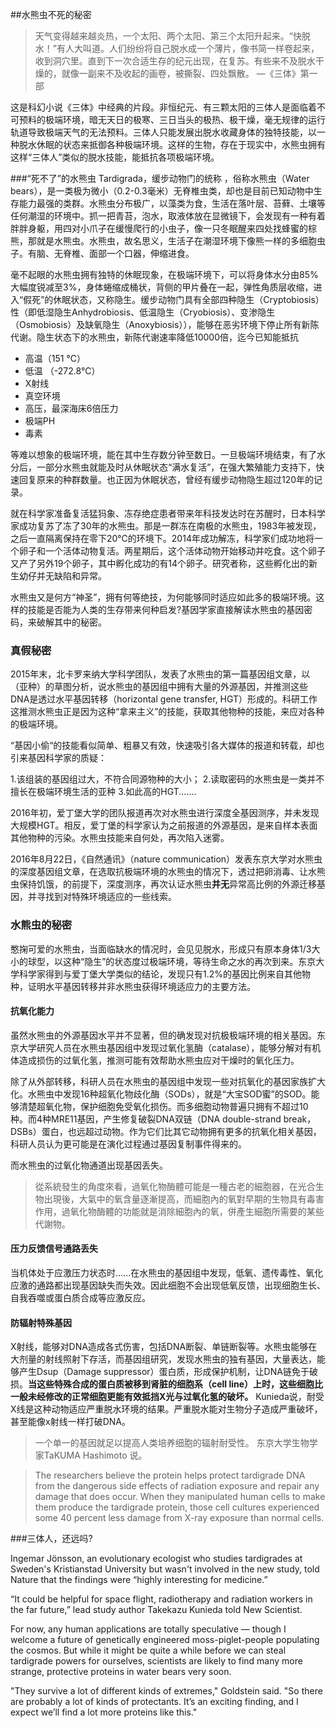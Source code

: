 ##水熊虫不死的秘密 

> 天气变得越来越炎热，一个太阳、两个太阳、第三个太阳升起来。“快脱水！”有人大叫道。人们纷纷将自己脱水成一个薄片，像书简一样卷起来，收到洞穴里。直到下一次合适生存的纪元出现，在复苏。有些来不及脱水干燥的，就像一副来不及收起的画卷，被撕裂、四处飘散。 —《三体》第一部  


这是科幻小说《三体》中经典的片段。非恒纪元、有三颗太阳的三体人是面临着不可预料的极端环境，暗无天日的极寒、三日当头的极热、极干燥，毫无规律的运行轨道导致极端天气的无法预料。三体人只能发展出脱水收藏身体的独特技能，以一种脱水休眠的状态来抵御各种极端环境。这样的生物，存在于现实中，水熊虫拥有这样“三体人”类似的脱水技能，能抵抗各项极端环境。


###“死不了”的水熊虫
Tardigrada，缓步动物门的统称 ，俗称水熊虫（Water bears），是一类极为微小（0.2-0.3毫米）无脊椎虫类，却也是目前已知动物中生存能力最强的类群。水熊虫分布极广，以藻类为食，生活在落叶层、苔藓、土壤等任何潮湿的环境中。抓一把青苔，泡水，取液体放在显微镜下，会发现有一种有着胖胖身躯，用四对小爪子在缓慢爬行的小虫子，像一只冬眠醒来四处找蜂蜜的棕熊，那就是水熊虫。水熊虫，故名思义，生活子在潮湿环境下像熊一样的多细胞虫子。有脑、无脊椎、面部一个口器，伸缩进食。  

毫不起眼的水熊虫拥有独特的休眠现象，在极端环境下，可以将身体水分由85%大幅度锐减至3%，身体蜷缩成桶状，背侧的甲片叠在一起，弹性角质层收缩，进入“假死”的休眠状态，又称隐生。缓步动物门具有全部四种隐生（Cryptobiosis）性（即低湿隐生Anhydrobiosis、低温隐生（Cryobiosis）、变渗隐生（Osmobiosis）及缺氧隐生（Anoxybiosis）），能够在恶劣环境下停止所有新陈代谢。隐生状态下的水熊虫，新陈代谢速率降低10000倍，迄今已知能抵抗

- 高温（151 °C）
- 低温 （-272.8°C）
- X射线
- 真空环境
- 高压，最深海床6倍压力
- 极端PH
- 毒素

等难以想象的极端环境，能在其中生存数分钟至数日。一旦极端环境结束，有了水分后，一部分水熊虫就能及时从休眠状态“满水复活”，在强大繁殖能力支持下，快速回复原来的种群数量。也正因为休眠状态，曾经有缓步动物隐生超过120年的记录。

就在科学家准备复活猛犸象、冻存绝症患者带来年科技发达时在苏醒时，日本科学家成功复苏了冻了30年的水熊虫。那是一群冻在南极的水熊虫，1983年被发现，之后一直隔离保持在零下20℃的环境下。2014年成功解冻，科学家们成功地将一个卵子和一个活体动物复活。两星期后，这个活体动物开始移动并吃食。这个卵子又产了另外19个卵子，其中孵化成功的有14个卵子。研究者称，这些孵化出的新生幼仔并无缺陷和异常。

水熊虫又是何方“神圣”，拥有何等绝技，为何能够同时适应如此多的极端环境。这样的技能是否能为人类的生存带来何种启发?基因学家直接解读水熊虫的基因密码，来破解其中的秘密。



### 真假秘密

2015年末，北卡罗来纳大学科学团队，发表了水熊虫的第一篇基因组文章，以（亚种）的草图分析，说水熊虫的基因组中拥有大量的外源基因，并推测这些DNA是透过水平基因转移（horizontal gene transfer, HGT）形成的。科研工作这推测水熊虫正是因为这种“拿来主义”的技能，获取其他物种的技能，来应对各种的极端环境。  

“基因小偷“的技能看似简单、粗暴又有效，快速吸引各大媒体的报道和转载，却也引来基因科学家的质疑：

1.该组装的基因组过大，不符合同源物种的大小；
2.读取密码的水熊虫是一类并不擅长在极端环境生活的亚种 
3.如此高的HGT.......

2016年初，爱丁堡大学的团队报道再次对水熊虫进行深度全基因测序，并未发现大规模HGT。相反，爱丁堡的科学家认为之前报道的外源基因，是来自样本表面其他物种的污染。水熊虫技能来自何处，再次陷入迷雾。

2016年8月22日，《自然通讯》（nature communication）发表东京大学对水熊虫的深度基因组文章，在选取抗极端环境的水熊虫的情况下，透过把卵消毒、让水熊虫保持饥饿，的前提下，深度测序，再次认证水熊虫**并无**异常高比例的外源迁移基因，并寻找到对特殊环境适应的一些线索。

### 水熊虫的秘密  

憨掬可爱的水熊虫，当面临缺水的情况时，会见见脱水，形成只有原本身体1/3大小的球型，以这种“隐生”的状态度过极端环境，等待生命之水的再次到来。东京大学科学家得到与爱丁堡大学类似的结论，发现只有1.2%的基因比例来自其他物种，证明水平基因转移并非水熊虫获得环境适应力的主要方法。

#### 抗氧化能力

虽然水熊虫的外源基因水平并不显著，但的确发现对抗极极端环境的相关基因。东京大学研究人员在水熊虫基因组中发现过氧化氢酶（catalase），能够分解对有机体造成损伤的过氧化氢，推测可能有效帮助水熊虫应对干燥时的氧化压力。

除了从外部转移，科研人员在水熊虫的基因组中发现一些对抗氧化的基因家族扩大化。水熊虫中发现16种超氧化物歧化酶（SODs），就是“大宝SOD蜜”的SOD。能够清楚超氧化物，保护细胞免受氧化损伤。而多细胞动物普遍只拥有不超过10种。而4种MRE11基因，产生修复破裂DNA双链（DNA double-strand break，DSBs）蛋白，也远超过动物。作为它们比其它动物拥有更多的抗氧化相关基因，科研人员认为更可能是在演化过程通过基因复制事件得来的。

而水熊虫的过氧化物通道出现基因丢失。
>從系統發生的角度來看，過氧化物酶體可能是一種古老的細胞器，在光合生物出現後，大氣中的氧含量逐漸提高，而細胞內的氧對早期的生物具有毒害作用，過氧化物酶體的功能就是消除細胞內的氧，併產生細胞所需要的某些代謝物。

#### 压力反馈信号通路丢失
当机体处于应激压力状态时......在水熊虫的基因组中发现，低氧、遗传毒性、氧化应激的通路都出现基因缺失而失效。因此细胞不会出现低氧反馈，出现细胞生长、自我吞噬或蛋白质合成等应激反应。


#### 防辐射特殊基因
X射线，能够对DNA造成各式伤害，包括DNA断裂、单链断裂等。水熊虫能够在大剂量的射线照射下存活，而基因组研究，发现水熊虫的独有基因，大量表达，能够产生Dsup（Damage suppressor）蛋白质，形成保护机制，让DNA链免于破损。**当这些特殊合成的蛋白质被移到肾脏的细胞系（cell
line）上时，这些细胞比一般未经修改的正常细胞更能有效抵挡X光与过氧化氢的破坏。**
Kunieda说，耐受X线是这种动物适应严重脱水环境的结果。严重脱水能对生物分子造成严重破坏，甚至能像x射线一样打破DNA。


> 一个单一的基因就足以提高人类培养细胞的辐射耐受性。 东京大学生物学家TaKUMA Hashimoto 说。


>The researchers believe the protein helps protect tardigrade DNA from the dangerous side effects of radiation exposure and repair any damage that does occur. When they manipulated human cells to make them produce the tardigrade protein, those cell cultures experienced some 40 percent less damage from X-ray exposure than normal cells.


###三体人，还远吗?

Ingemar Jönsson, an evolutionary ecologist who studies tardigrades at Sweden's Kristianstad University but wasn't involved in the new study, told Nature that the findings were “highly interesting for medicine.”

“It could be helpful for space flight, radiotherapy and radiation workers in the far future,” lead study author Takekazu Kunieda told New Scientist.

For now, any human applications are totally speculative — though I welcome a future of genetically engineered moss-piglet-people populating the cosmos. But while it might be quite a while before we can steal tardigrade powers for ourselves, scientists are likely to find many more strange, protective proteins in water bears very soon.

"They survive a lot of different kinds of extremes," Goldstein said. "So there are probably a lot of kinds of protectants. It’s an exciting finding, and I expect we’ll find a lot more proteins like this."


